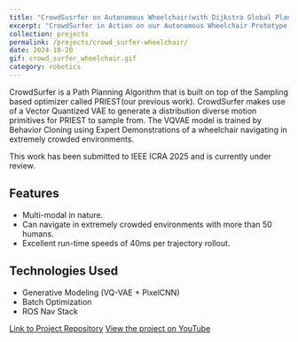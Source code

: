 ```yaml
---
title: "CrowdSusrfer on Autonomous Wheelchair(with Dijkstra Global Plan)"
excerpt: "CrowdSurfer in Action on our Autonomous Wheelchair Prototype with Dijkstra Global Plan"
collection: projects
permalink: /projects/crowd_surfer-wheelchair/
date: 2024-10-20
gif: crowd_surfer_wheelchair.gif
category: robotics
---
```


CrowdSurfer is a Path Planning Algorithm that is built on top of the Sampling based optimizer called PRIEST(our previous work). CrowdSurfer makes use of a Vector Quantized VAE to generate a distribution diverse motion primitives for PRIEST to sample from. The VQVAE model is trained by Behavior Cloning using Expert Demonstrations of a wheelchair navigating in extremely crowded environments. 

This work has been submitted to IEEE ICRA 2025 and is currently under review.
## Features

- Multi-modal in nature.
- Can navigate in extremely crowded environments with more than 50 humans.
- Excellent run-time speeds of 40ms per trajectory rollout.

## Technologies Used

- Generative Modeling (VQ-VAE + PixelCNN)
- Batch Optimization
- ROS Nav Stack

[Link to Project Repository](https://github.com/yourusername/project-repo)
[View the project on YouTube](https://www.youtube.com/watch?v=B_hNlR5-4fw&t=2s)